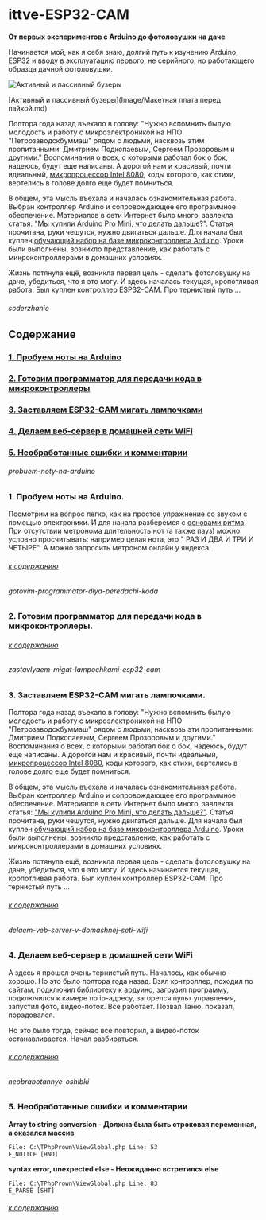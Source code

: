 # ittve-ESP32-CAM
**От первых экспериментов с Arduino до фотоловушки на даче**

Начинается мой, как я себя знаю, долгий путь к изучению Arduino, ESP32 и вводу в эксплуатацию первого, не серийного, но работающего образца дачной фотоловушки.

![Активный и пассивный бузеры](Image/active-and-passive-buzzer.png)

[Активный и пассивный бузеры](Image/Макетная плата перед пайкой.md)

Полтора года назад въехало в голову: "Нужно вспомнить былую молодость и работу с микроэлектроникой на НПО "Петрозаводскбуммаш" рядом с людьми, насквозь этим пропитанными: Дмитрием Подкопаевым, Сергеем Прозоровым и другими." Воспоминания о всех, с которыми работал бок о бок, надеюсь, будут еще написаны. А дорогой нам и красивый, почти идеальный, [микропроцессор Intel 8080](https://ru.wikipedia.org/wiki/Intel_8080/ "Микропроцессорный комплект серии КР580"), коды которого, как стихи, вертелись в голове долго еще будет помниться.

В общем, эта мысль въехала и началась ознакомительная работа.  Выбран контроллер Arduino и сопровождающее его программное обеспечение.  Материалов в сети Интернет было много, завлекла статья: ["Мы купили Arduino Pro Mini, что делать дальше?"](https://www.drive2.ru/b/2642464/).  Статья прочитана, руки чешутся, нужно двигаться дальше.  Для начала был куплен [обучающий набор на базе микроконтроллера Arduino](https://iarduino.ru/ "Обучающий набор"). Уроки были выполнены, возникло представление, как работать с микроконтроллерами в домашних условиях.

Жизнь потянула ещё, возникла первая цель -  сделать фотоловушку на даче, убедиться, что я это могу. И здесь началась  текущая, кропотливая работа. Был куплен контроллер ESP32-CAM. Про тернистый путь ...
 
###### soderzhanie
## Содержание

### [1. Пробуем ноты на Arduino](#probuem-noty-na-arduino)
### [2. Готовим программатор для передачи кода в микроконтроллеры](#gotovim-programmator-dlya-peredachi-koda)
### [3. Заставляем ESP32-CAM мигать лампочками](#zastavlyaem-migat-lampochkami-esp32-cam)
### [4. Делаем веб-сервер в домашней сети WiFi](#delaem-veb-server-v-domashnej-seti-wifi)
### [5. Необработанные ошибки и комментарии](#neobrabotannye-oshibki)

###### probuem-noty-na-arduino
### 1. Пробуем ноты на Arduino.
Посмотрим на вопрос легко, как на простое упражнение со звуком с помощью электроники. И для начала разберемся с [основами ритма](https://lovec-not.ru/blog/dlitelnosti-not/ "Ловец нот"). При отсутствии метронома длительность нот (а также пауз) можно условно просчитывать: например целая нота, это " РАЗ И ДВА И ТРИ И ЧЕТЫРЕ". А можно запросить метроном онлайн у яндекса.





###### [к содержанию](#soderzhanie)

###### gotovim-programmator-dlya-peredachi-koda
### 2. Готовим программатор для передачи кода в микроконтроллеры. 

###### [к содержанию](#soderzhanie)

###### zastavlyaem-migat-lampochkami-esp32-cam
### 3. Заставляем ESP32-CAM мигать лампочками. 
Полтора года назад въехало в голову: "Нужно вспомнить былую молодость и работу с микроэлектроникой на НПО "Петрозаводскбуммаш" рядом с людьми, насквозь эти пропитанными: Дмитрием Подкопаевым, Сергеем Прозоровым и другими." Воспоминания о всех, с которыми работал бок о бок, надеюсь, будут еще написаны. А дорогой нам и красивый, почти идеальный, [микропроцессор Intel 8080](https://ru.wikipedia.org/wiki/Intel_8080/ "Микропроцессорный комплект серии КР580"), коды которого, как стихи, вертелись в голове долго еще будет помниться.

В общем, эта мысль въехала и началась ознакомительная работа.  Выбран контроллер Arduino и сопровождающее его программное обеспечение.  Материалов в сети Интернет было много, завлекла статья: ["Мы купили Arduino Pro Mini, что делать дальше?"](https://www.drive2.ru/b/2642464/).  Статья прочитана, руки чешутся, нужно двигаться дальше.  Для начала был куплен [обучающий набор на базе микроконтроллера Arduino](https://iarduino.ru/ "Обучающий набор"). Уроки были выполнены, возникло представление, как работать с микроконтроллерами в домашних условиях.

Жизнь потянула ещё, возникла первая цель -  сделать фотоловушку на даче, убедиться, что я это могу. И здесь начинается текущая, кропотливая работа. Был куплен контроллер ESP32-CAM. Про тернистый путь ... 

###### [к содержанию](#soderzhanie)

###### delaem-veb-server-v-domashnej-seti-wifi
### 4. Делаем веб-сервер в домашней сети WiFi
А здесь я прошел очень тернистый путь. Началось, как обычно - хорошо. Но это было полтора года назад. Взял контроллер, походил по сайтам, подключил библиотеку к ардуино, загрузил программу, подключился к камере по ip-адресу, загорелся пульт управления, запустил фото, видео-поток. Все работает. Позвал Таню, показал, порадовался.

Но это было тогда, сейчас все повторил, а видео-поток останавливается. Начал разбираться.
 
###### [к содержанию](#soderzhanie)

###### neobrabotannye-oshibki 
### 5. Необработанные ошибки и комментарии

**Array to string conversion - Должна была быть строковая переменная, а оказался массив** 

    File: C:\TPhpPrown\ViewGlobal.php Line: 53
    E_NOTICE [HND]

**syntax error, unexpected else - Неожиданно встретился else**

    File: C:\TPhpPrown\ViewGlobal.php Line: 83  
    E_PARSE [SHT]
 
###### [к содержанию](#soderzhanie)
